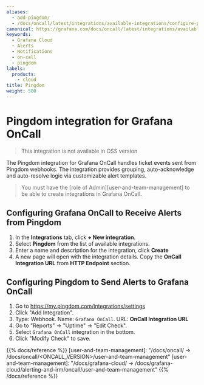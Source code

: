 ```yaml
---
aliases:
  - add-pingdom/
  - /docs/oncall/latest/integrations/available-integrations/configure-pingdom/
canonical: https://grafana.com/docs/oncall/latest/integrations/available-integrations/configure-pingdom/
keywords:
  - Grafana Cloud
  - Alerts
  - Notifications
  - on-call
  - pingdom
labels:
  products:
    - cloud
title: Pingdom
weight: 500
---
```


# Pingdom integration for Grafana OnCall

> This integration is not available in OSS version

The Pingdom integration for Grafana OnCall handles ticket events sent from Pingdom webhooks.
The integration provides grouping, auto-acknowledge and auto-resolve logic via customizable alert templates.

> You must have the [role of Admin][user-and-team-management] to be able to create integrations in Grafana OnCall.

## Configuring Grafana OnCall to Receive Alerts from Pingdom

1. In the **Integrations** tab, click **+ New integration**.
2. Select **Pingdom** from the list of available integrations.
3. Enter a name and description for the integration, click **Create**
4. A new page will open with the integration details. Copy the **OnCall Integration URL** from **HTTP Endpoint** section.

## Configuring Pingdom to Send Alerts to Grafana OnCall

1. Go to <https://my.pingdom.com/integrations/settings>
2. Click "Add Integration".
3. Type: Webhook. Name: `Grafana OnCall`. URL: **OnCall Integration URL**
4. Go to "Reports" -> "Uptime" -> "Edit Check".
5. Select `Grafana OnCall` integration in the bottom.
6. Click "Modify Check" to save.

{{% docs/reference %}}
[user-and-team-management]: "/docs/oncall/ -> /docs/oncall/<ONCALL_VERSION>/user-and-team-management"
[user-and-team-management]: "/docs/grafana-cloud/ -> /docs/grafana-cloud/alerting-and-irm/oncall/user-and-team-management"
{{% /docs/reference %}}

